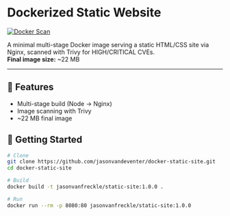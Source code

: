 # Dockerized Static Website

[![Docker Scan](https://github.com/jasonvandeventer/docker-static-site/actions/workflows/docker-scan.yml/badge.svg)](https://github.com/jasonvandeventer/docker-static-site/actions)

A minimal multi-stage Docker image serving a static HTML/CSS site via Nginx, scanned with Trivy for HIGH/CRITICAL CVEs.  
**Final image size:** ~22 MB

---

## 🔧 Features
- Multi-stage build (Node → Nginx)
- Image scanning with Trivy
- ~22 MB final image

## 🚀 Getting Started

```bash
# Clone
git clone https://github.com/jasonvandeventer/docker-static-site.git
cd docker-static-site

# Build
docker build -t jasonvanfreckle/static-site:1.0.0 .

# Run
docker run --rm -p 8080:80 jasonvanfreckle/static-site:1.0.0
